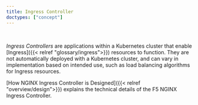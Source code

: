 ```yaml
---
title: Ingress Controller
doctypes: ["concept"]
---
```


<br>

*Ingress Controllers* are applications within a Kubernetes cluster that enable [Ingress]({{< relref "glossary/ingress">}}) resources to function. They are not automatically deployed with a Kubernetes cluster, and can vary in implementation based on intended use, such as load balancing algorithms for Ingress resources.

[How NGINX Ingress Controller is Designed]({{< relref "overview/design">}}) explains the technical details of the F5 NGINX Ingress Controller.